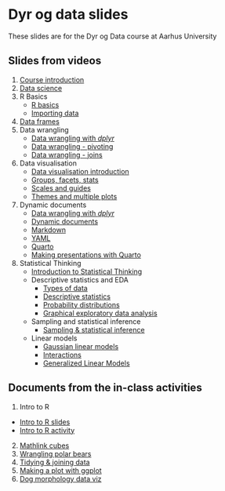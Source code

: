 # Dyr og data slides

These slides are for the Dyr og Data course at Aarhus University

## Slides from videos

1. [Course introduction](https://gavinsimpson.github.io/dyr-og-data-slides/slides/01-course-introduction.html)
2. [Data science](https://gavinsimpson.github.io/dyr-og-data-slides/slides/01b-data-science.html)
3. R Basics
    * [R basics](https://gavinsimpson.github.io/dyr-og-data-slides/slides/02-r-basics.html)
    * [Importing data](https://gavinsimpson.github.io/dyr-og-data-slides/slides/02b-importing-data.html)
4. [Data frames](https://gavinsimpson.github.io/dyr-og-data-slides/slides/03-data-frames.html)
5. Data wrangling
    * [Data wrangling with *dplyr*](https://gavinsimpson.github.io/dyr-og-data-slides/slides/04-data-wrangling-with-dplyr.html)
    * [Data wrangling - pivoting](https://gavinsimpson.github.io/dyr-og-data-slides/slides/05-data-wrangling-pivoting.html)
    * [Data wrangling - joins](https://gavinsimpson.github.io/dyr-og-data-slides/slides/06-data-wrangling-joins.html)
6. Data visualisation
    * [Data visualisation introduction](https://gavinsimpson.github.io/dyr-og-data-slides/slides/07-data-visualisation-intro.html)
    * [Groups, facets, stats](https://gavinsimpson.github.io/dyr-og-data-slides/slides/08-data-visualisation-groups-facets-stats.html)
    * [Scales and guides](https://gavinsimpson.github.io/dyr-og-data-slides/slides/09-data-visualisation-scales-guides.html)
    * [Themes and multiple plots](https://gavinsimpson.github.io/dyr-og-data-slides/slides/10-data-visualisation-themes-many-plots.html)
7. Dynamic documents
    * [Data wrangling with *dplyr*](https://gavinsimpson.github.io/dyr-og-data-slides/slides/04-data-wrangling-with-dplyr.html)
    * [Dynamic documents](https://gavinsimpson.github.io/dyr-og-data-slides/slides/11-dynamic-documents.html)
    * [Markdown](https://gavinsimpson.github.io/dyr-og-data-slides/slides/12-markdown.html)
    * [YAML](https://gavinsimpson.github.io/dyr-og-data-slides/slides/13-yaml.html)
    * [Quarto](https://gavinsimpson.github.io/dyr-og-data-slides/slides/14-quarto.html)
    * [Making presentations with Quarto](https://gavinsimpson.github.io/dyr-og-data-slides/slides/15-quarto-revealjs-slides.html)
8. Statistical Thinking
    * [Introduction to Statistical Thinking](https://gavinsimpson.github.io/dyr-og-data-slides/slides/16-statistical-thinking-intro.html)
    * Descriptive statistics and EDA
        * [Types of data](https://gavinsimpson.github.io/dyr-og-data-slides/slides/17-statistical-thinking-types-of-data.html)
        * [Descriptive statistics](https://gavinsimpson.github.io/dyr-og-data-slides/slides/18-statistical-thinking-descriptive-statistics.html)
        * [Probability distributions](https://gavinsimpson.github.io/dyr-og-data-slides/slides/19-statistical-thinking-probability-distributions.html)
        * [Graphical exploratory data analysis](https://gavinsimpson.github.io/dyr-og-data-slides/slides/20-statistical-thinking-graphical-eda.html)
    * Sampling and statistical inference
        * [Sampling & statistical inference](https://gavinsimpson.github.io/dyr-og-data-slides/slides/21-statistical-inference.html)
    * Linear models
        * [Gaussian linear models](https://gavinsimpson.github.io/dyr-og-data-slides/slides/23-simple-linear-models.html)
        * [Interactions](https://gavinsimpson.github.io/dyr-og-data-slides/slides/24-models-with-categorical-predictors.html)
        * [Generalized Linear Models](https://gavinsimpson.github.io/dyr-og-data-slides/slides/25-generalized-linear-models.html)
<!--

7. Statistical Thinking
    * [Introduction to Statistical Thinking](https://gavinsimpson.github.io/dyr-og-data-slides/slides/16-statistical-thinking-intro.html)
    * Descriptive statistics and EDA
        * [Types of data](https://gavinsimpson.github.io/dyr-og-data-slides/slides/17-statistical-thinking-types-of-data.html)
        * [Descriptive statistics](https://gavinsimpson.github.io/dyr-og-data-slides/slides/18-statistical-thinking-descriptive-statistics.html)
        * [Probability distributions](https://gavinsimpson.github.io/dyr-og-data-slides/slides/19-statistical-thinking-probability-distributions.html)
        * [Graphical exploratory data analysis](https://gavinsimpson.github.io/dyr-og-data-slides/slides/20-statistical-thinking-graphical-eda.html)
    * Sampling and statistical inference
        * [Sampling & statistical inference](https://gavinsimpson.github.io/dyr-og-data-slides/slides/21-statistical-inference.html)
    * Linear models
        * [Gaussian linear models](https://gavinsimpson.github.io/dyr-og-data-slides/slides/23-simple-linear-models.html)
        * [Interactions](https://gavinsimpson.github.io/dyr-og-data-slides/slides/24-models-with-categorical-predictors.html)
        * [Generalized Linear Models](https://gavinsimpson.github.io/dyr-og-data-slides/slides/25-generalized-linear-models.html)

-->

<!--

## Portfolio Projects

* [Data Ethics & GDPR](https://gavinsimpson.github.io/dyr-og-data-slides/slides/26-data-ethics-and-gdpr.html)

* [Infographics](https://gavinsimpson.github.io/dyr-og-data-slides/slides/27-infographics.html)

-->

## Documents from the in-class activities

1. Intro to R
  * [Intro to R slides](https://gavinsimpson.github.io/dyr-og-data-slides/activities/01b-intro-to-r-slides.html)
  * [Intro to R activity](https://gavinsimpson.github.io/dyr-og-data-slides/activities/01-intro-to-r.html)
2. [Mathlink cubes](https://gavinsimpson.github.io/dyr-og-data-slides/activities/02-mathcubes-slides.html)
3. [Wrangling polar bears](https://gavinsimpson.github.io/dyr-og-data-slides/activities/03-polar-bears.html)
4. [Tidying & joining data](https://gavinsimpson.github.io/dyr-og-data-slides/activities/04-tidying-and-joining.html)
5. [Making a plot with ggplot](https://gavinsimpson.github.io/dyr-og-data-slides/activities/05-making-a-plot-with-ggplot.html)
6. [Dog morphology data viz](https://gavinsimpson.github.io/dyr-og-data-slides/activities/06-dog-morphology-data-viz.html)
